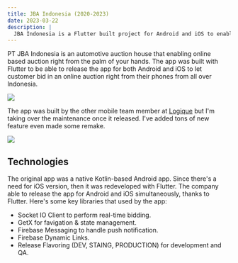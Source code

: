 ```yaml
---
title: JBA Indonesia (2020-2023)
date: 2023-03-22
description: |
  JBA Indonesia is a Flutter built project for Android and iOS to enable online auction right from your phone from all over Indonesia.
---
```


PT JBA Indonesia is an automotive auction house that enabling online based auction right from the palm of your hands. The app was built with Flutter to be able to release the app for both Android and iOS to let customer bid in an online auction right from their phones from all over Indonesia.

<img src="/images/projects/jba-bidding.webp" class="h-96 w-full object-cover"/>

The app was built by the other mobile team member at [Logique](http://logique.co.id/) but I'm taking over the maintenance once it released. I've added tons of new feature even made some remake.

<img src="/images/projects/jba-homepage.webp" class="h-96 w-full object-cover"/>

## Technologies

The original app was a native Kotlin-based Android app. Since there's a need for iOS version, then it was redeveloped with Flutter. The company able to release the app for Android and iOS simultaneously, thanks to Flutter. Here's some key libraries that used by the app:

- Socket IO Client to perform real-time bidding. 
- GetX for favigation & state management. 
- Firebase Messaging to handle push notification.
- Firebase Dynamic Links.
- Release Flavoring (DEV, STAING, PRODUCTION) for development and QA.
